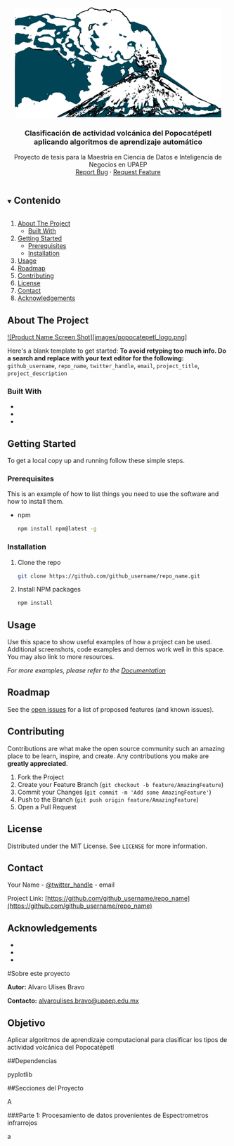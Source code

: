 <br />
<p align="center">
  <a href="https://github.com/aubravo/ActividadVolcanica">
    <img src="images/popocatepetl_logo.png" alt="Popocatepetl" height="250">
  </a>

  <h3 align="center">Clasificación de actividad volcánica del Popocatépetl aplicando algoritmos de aprendizaje automático</h3>

  <p align="center">
    Proyecto de tesis para la Maestría en Ciencia de Datos e Inteligencia de Negocios en UPAEP
    <br />
    <a href="https://github.com/aubravo/ActividadVolcanica/issues">Report Bug</a>
    ·
    <a href="https://github.com/aubravo/ActividadVolcanica/issues">Request Feature</a>
  </p>
</p>



<!-- TABLE OF CONTENTS -->
<details open="open">
  <summary><h2 style="display: inline-block">Contenido</h2></summary>
  <ol>
    <li>
      <a href="#about-the-project">About The Project</a>
      <ul>
        <li><a href="#built-with">Built With</a></li>
      </ul>
    </li>
    <li>
      <a href="#getting-started">Getting Started</a>
      <ul>
        <li><a href="#prerequisites">Prerequisites</a></li>
        <li><a href="#installation">Installation</a></li>
      </ul>
    </li>
    <li><a href="#usage">Usage</a></li>
    <li><a href="#roadmap">Roadmap</a></li>
    <li><a href="#contributing">Contributing</a></li>
    <li><a href="#license">License</a></li>
    <li><a href="#contact">Contact</a></li>
    <li><a href="#acknowledgements">Acknowledgements</a></li>
  </ol>
</details>



<!-- ABOUT THE PROJECT -->
## About The Project

[![Product Name Screen Shot][images/popocatepetl_logo.png]](https://example.com)

Here's a blank template to get started:
**To avoid retyping too much info. Do a search and replace with your text editor for the following:**
`github_username`, `repo_name`, `twitter_handle`, `email`, `project_title`, `project_description`


### Built With

* []()
* []()
* []()



<!-- GETTING STARTED -->
## Getting Started

To get a local copy up and running follow these simple steps.

### Prerequisites

This is an example of how to list things you need to use the software and how to install them.
* npm
  ```sh
  npm install npm@latest -g
  ```

### Installation

1. Clone the repo
   ```sh
   git clone https://github.com/github_username/repo_name.git
   ```
2. Install NPM packages
   ```sh
   npm install
   ```



<!-- USAGE EXAMPLES -->
## Usage

Use this space to show useful examples of how a project can be used. Additional screenshots, code examples and demos work well in this space. You may also link to more resources.

_For more examples, please refer to the [Documentation](https://example.com)_



<!-- ROADMAP -->
## Roadmap

See the [open issues](https://github.com/github_username/repo_name/issues) for a list of proposed features (and known issues).



<!-- CONTRIBUTING -->
## Contributing

Contributions are what make the open source community such an amazing place to be learn, inspire, and create. Any contributions you make are **greatly appreciated**.

1. Fork the Project
2. Create your Feature Branch (`git checkout -b feature/AmazingFeature`)
3. Commit your Changes (`git commit -m 'Add some AmazingFeature'`)
4. Push to the Branch (`git push origin feature/AmazingFeature`)
5. Open a Pull Request



<!-- LICENSE -->
## License

Distributed under the MIT License. See `LICENSE` for more information.



<!-- CONTACT -->
## Contact

Your Name - [@twitter_handle](https://twitter.com/twitter_handle) - email

Project Link: [https://github.com/github_username/repo_name](https://github.com/github_username/repo_name)



<!-- ACKNOWLEDGEMENTS -->
## Acknowledgements

* []()
* []()
* []()





#Sobre este proyecto

**Autor:** Alvaro Ulises Bravo

**Contacto:** alvaroulises.bravo@upaep.edu.mx

## Objetivo

Aplicar  algoritmos  de  aprendizaje  computacional  para  clasificar  los  tipos  de actividad volcánica del Popocatépetl

##Dependencias

pyplotlib


##Secciones del Proyecto

A

###Parte 1: Procesamiento de datos provenientes de Espectrometros infrarrojos

a
